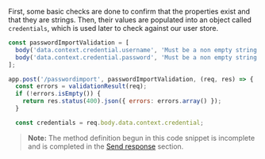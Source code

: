 First, some basic checks are done to confirm that the properties exist and that they are strings. Then, their values are populated into an object called `credentials`, which is used later to check against our user store.

```javascript
const passwordImportValidation = [
  body('data.context.credential.username', 'Must be a non empty string').exists().bail().isString().bail().notEmpty(),
  body('data.context.credential.password', 'Must be a non empty string').exists().bail().isString().bail().notEmpty(),
];

app.post('/passwordimport', passwordImportValidation, (req, res) => {
  const errors = validationResult(req);
  if (!errors.isEmpty()) {
    return res.status(400).json({ errors: errors.array() });
  }

  const credentials = req.body.data.context.credential;
```

>**Note:** The method definition begun in this code snippet is incomplete and is completed in the [Send response](#send-response) section.
